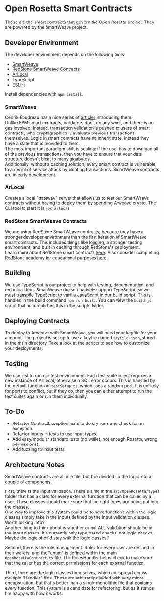 # Open Rosetta Smart Contracts
These are the smart contracts that govern the Open Rosetta project. They are powered by the SmartWeave project.



## Developer Environment
The developer environment depends on the following tools:
- [SmartWeave](https://github.com/ArweaveTeam/SmartWeave)
- [RedStone SmartWeave Contracts](https://github.com/redstone-finance/redstone-smartcontracts)
- [ArLocal](https://github.com/textury/arlocal)
- TypeScript
- ESLint

Install dependencies with `npm install`.

### SmartWeave
Cedrik Boudreau has a nice series of 
[articles](https://cedriking.medium.com/lets-buidl-smartweave-contracts-6353d22c4561) 
introducing them.  
Unlike EVM smart contracts, validators don't do any work, and there is no gas involved.
Instead, transaction validation is pushed to users of smart contracts, who cryptographically 
evaluate previous transactions themselves. Logic in smart contracts have no inherit state, 
instead they have a state that is provided to them.  
The most important paradigm shift is scaling: if the user has to download all of the previous
transactions, then you have to ensure that your data structure doesn't bloat to many gigabytes.  
Additionally, without a caching solution, every smart contract is vulnerable to a denial of 
service attack by bloating transactions. SmartWeave contracts are in early development.  

### ArLocal
Creates a local "gateway" server that allows us to test our SmartWeave contracts without 
having to deploy them by spending Arweave crypto. The CLI tool to start it is `npx arlocal`.

### RedStone SmartWeave Contracts
We are using RedStone SmartWeave contracts, because they have a stronger developer environment than
the first iteration of SmartWeave smart contracts. This includes things like logging, a stronger 
testing environment, and built in caching through RedStone's deployment.  
Learn more about RedStone smart contracts
[here](https://github.com/redstone-finance/redstone-smartcontracts).
Also consider completing RedStone academy for educational purposes
[here](https://github.com/redstone-finance/redstone-academy).

## Building
We use TypeScript in our project to help with testing, documentation, and technical debt. 
SmartWeave doesn't natively support TypeScript, so we must transpile TypeScript to vanilla
JavaScript in our build script. This is handled in the build command `npm run build`. You can
view the `build.js` script that accomplishes this in the scripts folder.

## Deploying Contracts
To deploy to Arweave with SmartWeave, you will need your keyfile for your account. The
project is set up to use a keyfile named `keyfile.json`, stored in the main directory. 
Take a look at the scripts to see how to customize your deployments.

## Testing
We use jest to run our test environment. Each test suite in jest requires a new instance of ArLocal,
otherwise a SQL error occurs. This is handled by the default function of `testSetup.ts`, which uses
a random port. It is unlikely for ports to conflict, but if they do, then you can either attempt to 
run the test suites again or run them individually.

## To-Do
- Refactor ContractException tests to do dry runs and check for an exception.
- Refactor inputs in tests to use input types.
- Add easy/modular standard tests (no wallet, not enough Rosetta, wrong permissions).
- Add fuzzing to input tests.

## Architecture Notes
SmartWeave contracts are all one file, but I've divided up the logic into a couple of components.  

First, there is the input validation. There's a file in the `src/OpenRosetta/types` folder that 
has a class for every external function that can be called by a user. These classes should make sure
that the right types are being put into the classes.  
One way to improve this system could be to have functions within the logic classes simply take in the 
inputs defined by the input validation classes. Worth looking into?  
Another thing to think about is whether or not ALL validation should be in the input classes. It's currently
only type based checks, not logic checks. Maybe the logic should stay with the logic classes?  

Second, there is the role management. Roles for every user are defined in their wallets, and the "enum" 
is defined within the main `OpenRosettaContract.ts` file. The RolesHandler helps check to make sure that
the caller has the correct permissions for each external function.  

Third, there are the logic classes themselves, which are spread across multiple "Handler" files. These 
are arbitrarily divided with very minor encapsulation, but that's better than a single monolithic file that 
contains every function. This system is a candidate for refactoring, but as it stands I'm happy with how
it works.